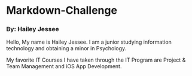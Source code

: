 # Markdown-Challenge
### By: Hailey Jessee

Hello, My name is Hailey Jessee. I am a junior studying information technology and obtaining a minor in Psychology.

My favorite IT Courses I have taken through the IT Program are Project & Team Management and iOS App Development.


